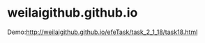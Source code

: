 # weilaigithub.github.io
<div>Demo:<a href="http://weilaigithub.github.io/efeTask/task_2_1_18/task18.html">http://weilaigithub.github.io/efeTask/task_2_1_18/task18.html</a></div>
